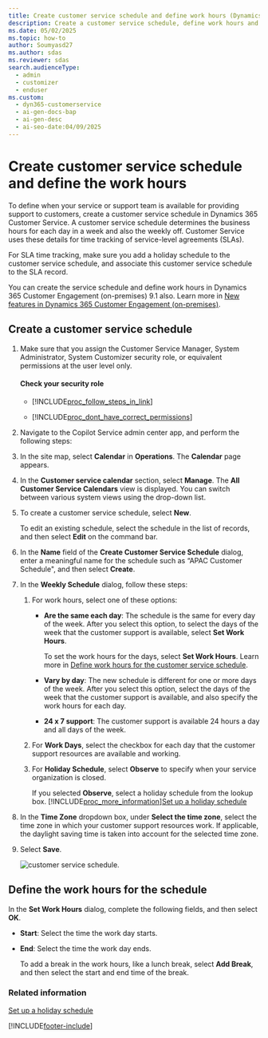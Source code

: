 ```yaml
---
title: Create customer service schedule and define work hours (Dynamics 365 Customer Service)
description: Create a customer service schedule, define work hours and holidays in Customer Service to manage SLA time tracking effectively.
ms.date: 05/02/2025
ms.topic: how-to
author: Soumyasd27
ms.author: sdas
ms.reviewer: sdas
search.audienceType:
  - admin
  - customizer
  - enduser
ms.custom:
  - dyn365-customerservice
  - ai-gen-docs-bap
  - ai-gen-desc
  - ai-seo-date:04/09/2025
---
```


# Create customer service schedule and define the work hours

To define when your service or support team is available for providing support to customers, create a customer service schedule in Dynamics 365 Customer Service. A customer service schedule determines the business hours for each day in a week and also the weekly off. Customer Service uses these details for time tracking of service-level agreements (SLAs).  
  
For SLA time tracking, make sure you add a holiday schedule to the customer service schedule, and associate this customer service schedule to the SLA record.

You can create the service schedule and define work hours in Dynamics 365 Customer Engagement (on-premises) 9.1 also. Learn more in [New features in Dynamics 365 Customer Engagement (on-premises)](/dynamics365/customerengagement/on-premises/whats-new#new-work-hour-calendar-in-service-scheduling).

  
## Create a customer service schedule  
  
1. Make sure that you assign the Customer Service Manager, System Administrator, System Customizer security role, or equivalent permissions at the user level only.
  
    #### Check your security role
  
   - [!INCLUDE[proc_follow_steps_in_link](../../includes/proc-follow-steps-in-link.md)]  
  
   - [!INCLUDE[proc_dont_have_correct_permissions](../../includes/proc-dont-have-correct-permissions.md)]  

1. Navigate to the Copilot Service admin center app, and perform the following steps:

1. In the site map, select **Calendar** in **Operations**. The **Calendar** page appears.
1. In the **Customer service calendar** section, select **Manage**. The **All Customer Service Calendars** view is displayed. You can switch between various system views using the drop-down list.  
    
1. To create a customer service schedule, select **New**.  
  
    To edit an existing schedule, select the schedule in the list of records, and then select **Edit** on the command bar.  
  
1. In the **Name** field of the **Create Customer Service Schedule** dialog, enter a meaningful name for the schedule such as “APAC Customer Schedule", and then select **Create**.  
  
1. In the **Weekly Schedule** dialog, follow these steps:  
   1. For work hours, select one of these options:  
  
      - **Are the same each day**: The schedule is the same for every day of the week. After you select this option, to select the days of the week that the customer support is available, select **Set Work Hours**.  
  
           To set the work hours for the days, select **Set Work Hours**. Learn more in [Define work hours for the customer service schedule](#define-the-work-hours-for-the-schedule).  
  
      - **Vary by day**: The new schedule is different for one or more days of the week. After you select this option, select the days of the week that the customer support is available, and also specify the work hours for each day.  
  
      - **24 x 7 support**: The customer support is available 24 hours a day and all days of the week.  
  
   2. For **Work Days**, select the checkbox for each day that the customer support resources are available and working.  
  
   3. For **Holiday Schedule**, select **Observe** to specify when your service organization is closed.  
  
       If you selected **Observe**, select a holiday schedule from the lookup box. [!INCLUDE[proc_more_information](../../includes/proc-more-information.md)][Set up a holiday schedule](set-up-holiday-schedule.md)  
  
1. In the **Time Zone** dropdown box, under **Select the time zone**, select the time zone in which your customer support resources work. If applicable, the daylight saving time is taken into account for the selected time zone.
  
1. Select **Save**.  

   ![customer service schedule.](../media/customer-service-schedule.png "customer service schedule")
 
## Define the work hours for the schedule

 In the **Set Work Hours** dialog, complete the following fields, and then select **OK**.
  
- **Start**: Select the time the work day starts.  
  
- **End**: Select the time the work day ends.  
  
  To add a break in the work hours, like a lunch break, select **Add Break**, and then select the start and end time of the break.  
  
### Related information

[Set up a holiday schedule](set-up-holiday-schedule.md)  

[!INCLUDE[footer-include](../../includes/footer-banner.md)]
